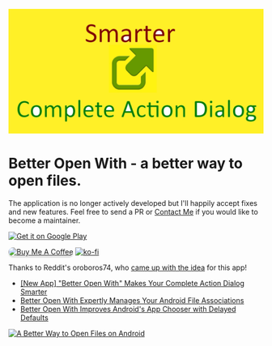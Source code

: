 ![alt text](Feature.jpg)

# Better Open With - a better way to open files.

The application is no longer actively developed but I'll happily accept fixes and new features. Feel free to send a PR or [Contact Me](https://www.giorgi.dev/#contact) if you would like to become a maintainer.

[<img src="https://play.google.com/intl/en_us/badges/images/generic/en-play-badge.png"
alt="Get it on Google Play"
height="80">](https://play.google.com/store/apps/details?id=com.aboutmycode.betteropenwith)

<a href="https://www.buymeacoffee.com/giorgidev" target="_blank"><img
            src="https://www.buymeacoffee.com/assets/img/custom_images/orange_img.png"
            alt="Buy Me A Coffee"
            style="border-radius: 10px; height: 41px !important;width: 174px !important;box-shadow: 0px 3px 2px 0px rgba(190, 190, 190, 0.5) !important;-webkit-box-shadow: 0px 3px 2px 0px rgba(190, 190, 190, 0.5) !important;" /></a>
[![ko-fi](https://ko-fi.com/img/githubbutton_sm.svg)](https://ko-fi.com/H2H73FI8Q)

Thanks to Reddit's oroboros74, who [came up with the idea](https://www.reddit.com/r/Android/comments/24okaq/what_apps_would_you_like_to_have_that_dont_exist/ch96jid/) for this app!

- [[New App] "Better Open With" Makes Your Complete Action Dialog Smarter](https://www.androidpolice.com/2014/07/29/new-app-better-open-with-makes-your-complete-action-dialog-smarter/)
- [Better Open With Expertly Manages Your Android File Associations](https://lifehacker.com/better-open-with-expertly-manages-your-android-file-as-1619466245)
- [Better Open With Improves Android's App Chooser with Delayed Defaults](https://lifehacker.com/better-open-with-improves-androids-app-chooser-with-del-1612880760)

[![A Better Way to Open Files on Android](https://img.youtube.com/vi/X0YnU5YhKTU/0.jpg)](https://www.youtube.com/watch?v=X0YnU5YhKTU)
